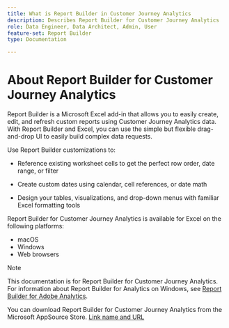 ```yaml
---
title: What is Report Builder in Customer Journey Analytics
description: Describes Report Builder for Customer Journey Analytics
role: Data Engineer, Data Architect, Admin, User
feature-set: Report Builder
type: Documentation

---
```


# About Report Builder for Customer Journey Analytics

Report Builder is a Microsoft Excel add-in that allows you to easily create, edit, and refresh custom reports using Customer Journey Analytics data. With Report Builder and Excel, you can use the simple but flexible drag-and-drop UI to easily build complex data requests.

Use Report Builder customizations to:

- Reference existing worksheet cells to get the perfect row order, date range, or filter

- Create custom dates using calendar, cell references, or date math

- Design your tables, visualizations, and drop-down menus with familiar Excel formatting tools

Report Builder for Customer Journey Analytics is available for Excel on the following platforms:

- macOS
- Windows
- Web browsers

>[!NOTE]
>
>This documentation is for Report Builder for Customer Journey Analytics. For information about Report Builder for Analytics on Windows, see [Report Builder for Adobe Analytics](https://experienceleague.adobe.com/docs/analytics/analyze/report-builder/home.html?lang=en).


You can download Report Builder for Customer Journey Analytics from the Microsoft AppSource Store. [Link name and URL](URL)
